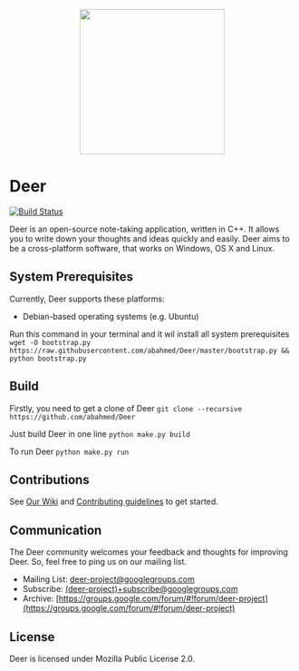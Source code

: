 <p align="center"><img src="https://raw.githubusercontent.com/abahmed/Deer/master/resources/Deer.png" width="256" height="256"/></p>

# Deer

[![Build Status](https://travis-ci.org/abahmed/Deer.svg?branch=master)](https://travis-ci.org/abahmed/Deer)

Deer is an open-source note-taking application, written in C++.
It allows you to write down your thoughts and ideas quickly and easily.
Deer aims to be a cross-platform software, that works on Windows, OS X and Linux.


## System Prerequisites

Currently, Deer supports these platforms:
+ Debian-based operating systems (e.g. Ubuntu)

Run this command in your terminal and it wil install all system prerequisites
`wget -O bootstrap.py https://raw.githubusercontent.com/abahmed/Deer/master/bootstrap.py && python bootstrap.py`

## Build

Firstly, you need to get a clone of Deer
`git clone --recursive https://github.com/abahmed/Deer`

Just build Deer in one line
`python make.py build`

To run Deer
`python make.py run`

## Contributions

See [Our Wiki](https://github.com/abahmed/Deer/wiki) and
[Contributing guidelines](https://github.com/abahmed/Deer/blob/master/CONTRIBUTING.md) to get started.

## Communication

The Deer community welcomes your feedback and thoughts for improving Deer. So, feel free to ping us on our mailing list.
+ Mailing List: [deer-project@googlegroups.com](deer-project@googlegroups.com)
+ Subscribe:  [(deer-project)+subscribe@googlegroups.com]((deer-project)+subscribe@googlegroups.com)
+ Archive:  [https://groups.google.com/forum/#!forum/deer-project](https://groups.google.com/forum/#!forum/deer-project)

## License

Deer is licensed under Mozilla Public License 2.0.
